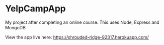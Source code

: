 # YelpCampApp
My project after completing an online course. This uses Node, Express and MongoDB

View the app live here: https://shrouded-ridge-92317.herokuapp.com/
